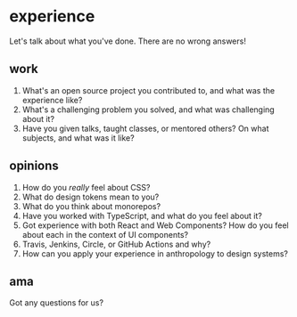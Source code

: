 # experience

Let's talk about what you've done. There are no wrong answers!

## work

1. What's an open source project you contributed to, and what was the experience like?
1. What's a challenging problem you solved, and what was challenging about it?
1. Have you given talks, taught classes, or mentored others? On what subjects, and what was it like?

## opinions

1. How do you _really_ feel about CSS?
1. What do design tokens mean to you?
1. What do you think about monorepos?
1. Have you worked with TypeScript, and what do you feel about it?
1. Got experience with both React and Web Components? How do you feel about each in the context of UI components?
1. Travis, Jenkins, Circle, or GitHub Actions and why?
1. How can you apply your experience in anthropology to design systems?

## ama

Got any questions for us?
